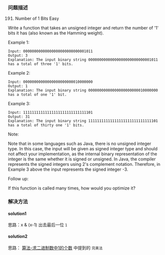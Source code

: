 
### 问题描述
191. Number of 1 Bits
Easy

Write a function that takes an unsigned integer and return the number of '1' bits it has (also known as the Hamming weight).

Example 1:

```text
Input: 00000000000000000000000000001011
Output: 3
Explanation: The input binary string 00000000000000000000000000001011 has a total of three '1' bits.
```

Example 2:

```text
Input: 00000000000000000000000010000000
Output: 1
Explanation: The input binary string 00000000000000000000000010000000 has a total of one '1' bit.
```

Example 3:

```text
Input: 11111111111111111111111111111101
Output: 31
Explanation: The input binary string 11111111111111111111111111111101 has a total of thirty one '1' bits.
```

Note:

Note that in some languages such as Java, there is no unsigned integer type. In this case, the input will be given as signed integer type and should not affect your implementation, as the internal binary representation of the integer is the same whether it is signed or unsigned.
In Java, the compiler represents the signed integers using 2's complement notation. Therefore, in Example 3 above the input represents the signed integer -3.
 
Follow up:

If this function is called many times, how would you optimize it?

### 解决方法
#### solution1
思路：x & (x-1) 出去最后一位 `1`

#### solution2
思路：
[算法-求二进制数中1的个数](https://www.cnblogs.com/graphics/archive/2010/06/21/1752421.html) 中提到的 `完美法`
